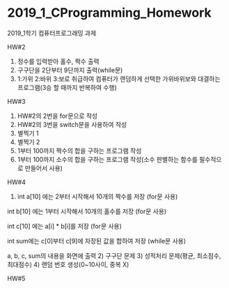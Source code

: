 # 2019_1_CProgramming_Homework
2019_1학기 컴퓨터프로그래밍 과제

HW#2
1) 정수를 입력받아 홀수, 짝수 출력
2) 구구단을 2단부터 9단까지 출력(while문)
3) 1:가위 2:바위 3:보로 취급하여 컴퓨터가 랜덤하게 선택한 가위바위보와 대결하는 프로그램(3승 할 때까지 반복하여 수행)

HW#3
1) HW#2의 2번을 for문으로 작성
2) HW#2의 3번을 switch문을 사용하여 작성
3) 별찍기 1
4) 별찍기 2
5) 1부터 100까지 짝수의 합을 구하는 프로그램 작성
6) 1부터 100까지 소수의 합을 구하는 프로그램 작성(소수 판별하는 함수를 필수적으로 만들어서 사용)

HW#4
1) int a[10] 에는 2부터 시작해서 10개의 짝수를 저장 (for문 사용)
   
int b[10] 에는 1부터 시작해서 10개의 홀수를 저장 (for문 사용)

int c[10] 에는 a[i] * b[i]를 저장 (for문 사용)

int sum에는 c[0]부터 c[9]에 자장된 값을 합하여 저장 (while문 사용)

a, b, c, sum의 내용을 화면에 출력
2) 구구단 문제
3) 성적처리 문제(평균, 최소점수, 최대점수)
4) 랜덤 번호 생성(0~10사이, 중복 X)

HW#5
